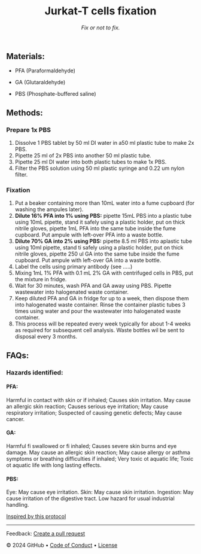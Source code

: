 <header>

<!--
  <<< Author notes: Course header >>>
  Include a 1280×640 image, course title in sentence case, and a concise description in emphasis.
  In your repository settings: enable template repository, add your 1280×640 social image, auto delete head branches.
  Add your open source license, GitHub uses MIT license.
-->

# Jurkat-T cells fixation

_Fix or not to fix._

</header>

<!--
  <<< Author notes: Step 1 >>>
  Choose 3-5 steps for your course.
  The first step is always the hardest, so pick something easy!
  Link to docs.github.com for further explanations.
  Encourage users to open new tabs for steps!
-->

## Materials:
- PFA (Paraformaldehyde)

- GA (Glutaraldehyde)

- PBS (Phosphate-buffered saline)

## Methods:
### Prepare 1x PBS
1. Dissolve 1 PBS tablet by 50 ml DI water in a50 ml plastic tube to make 2x PBS.
2. Pipette 25 ml of 2x PBS into another 50 ml plastic tube.
3. Pipette 25 ml DI water into both plastic tubes to make 1x PBS.
4. Filter the PBS solution using 50 ml plastic syringe and 0.22 um nylon filter.

### Fixation
1. Put a beaker containing more than 10mL water into a fume cupboard (for washing the ampules later).
2. **Dilute 16% PFA into 1% using PBS:** pipette 15mL PBS into a plastic tube using 10mL pipette, stand it safely using a plastic holder, put on thick nitrile gloves, pipette 1mL PFA into the same tube inside the fume cupboard. Put ampule with left-over PFA into a waste bottle. 
3. **Dilute 70% GA into 2% using PBS:** pipette 8.5 ml PBS into aplastic tube using 10ml pipette, stand ti safely using a plastic holder, put on thick nitrile gloves, pipette 250 ul GA into the same tube inside the fume cupboard. Put ampule with left-over GA into a waste bottle.
4. Label the cells using primary antibody (see .....)
5. Mixing 1mL 1% PFA with 0.1 mL 2% GA with centrifuged cells in PBS, put the mixture in fridge.
6. Wait for 30 minutes, wash PFA and GA away using PBS. Pipette wastewater into halogenated waste container.
7. Keep diluted PFA and GA in fridge for up to a week, then dispose them into halogenated waste container. Rinse the container plastic tubes 3 times using water and pour the wastewater into halogenated waste
container.
8. This process will be repeated every week typically for about 1-4 weeks as required for subsequent cell analysis. Waste bottles wil be sent to disposal every 3 months.
 
## FAQs: 

### Hazards identified:

#### PFA:
Harmful in contact with skin or if inhaled; Causes skin irritation.
May cause an allergic skin reaction;
Causes serious eye irritation; May cause respiratory irritation;
Suspected of causing genetic defects; May cause cancer.

#### GA:
Harmful fi swallowed or fi inhaled;
Causes severe skin burns and eye damage.
May cause an allergic skin reaction;
May cause allergy or asthma symptoms or breathing difficulties if inhaled; Very toxic ot aquatic life;
Toxic ot aquatic life with long lasting effects.

#### PBS:
Eye: May cause eye irritation.
Skin: May cause skin irritation.
Ingestion: May cause irritation of the digestive tract. Low hazard for usual industrial handling.

[Inspired by this protocol](https://docs.abcam.com/pdf/protocols/Indirect_flow_cytometry-(FACS)_protocol.pdf)

<footer>

<!--
  <<< Author notes: Footer >>>
  Add a link to get support, GitHub status page, code of conduct, license link.
-->

---

Feedback: [Create a pull request]()

&copy; 2024 GitHub &bull; [Code of Conduct](https://www.contributor-covenant.org/version/2/1/code_of_conduct/code_of_conduct.md) &bull; [License]()

</footer>
